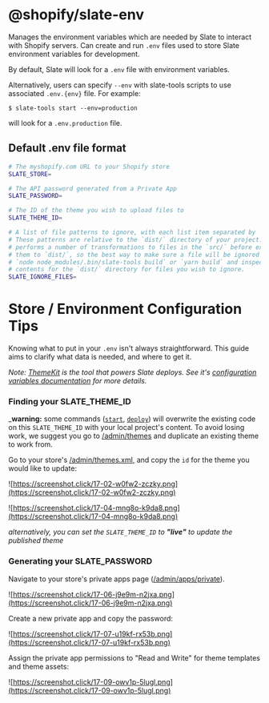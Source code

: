 # @shopify/slate-env

Manages the environment variables which are needed by Slate to interact with Shopify servers. Can create and run `.env` files used to store Slate environment variables for development.

By default, Slate will look for a `.env` file with environment variables.

Alternatively, users can specify `--env` with slate-tools scripts to use associated `.env.{env}` file. For example:

```
$ slate-tools start --env=production
```

will look for a `.env.production` file.

## Default .env file format

```bash
# The myshopify.com URL to your Shopify store
SLATE_STORE=

# The API password generated from a Private App
SLATE_PASSWORD=

# The ID of the theme you wish to upload files to
SLATE_THEME_ID=

# A list of file patterns to ignore, with each list item separated by ':'
# These patterns are relative to the `dist/` directory of your project. Slate
# performs a number of transformations to files in the `src/` before exporting
# them to `dist/`, so the best way to make sure a file will be ignored is to run
# `node node_modules/.bin/slate-tools build` or `yarn build` and inspect the
# contents for the `dist/` directory for files you wish to ignore.
SLATE_IGNORE_FILES=
```

# Store / Environment Configuration Tips

Knowing what to put in your `.env` isn't always straightforward. This guide aims to clarify what data is needed, and where to get it.

_Note: [ThemeKit](http://shopify.github.io/themekit/) is the tool that powers Slate deploys. See it's
[configuration variables documentation](http://shopify.github.io/themekit/configuration/) for more details._

### Finding your SLATE_THEME_ID

\_**warning:** some commands ([`start`](https://github.com/Shopify/slate-cli#start), [`deploy`](https://github.com/Shopify/slate-cli#deploy)) will overwrite the existing code on this `SLATE_THEME_ID` with your local project's content.
To avoid losing work, we suggest you go to [/admin/themes](//www.shopify.com/admin/themes) and duplicate
an existing theme to work from.

Go to your store's [/admin/themes.xml](//www.shopify.com/admin/themes.xml),
and copy the `id` for the theme you would like to update:

![https://screenshot.click/17-02-w0fw2-zczky.png](https://screenshot.click/17-02-w0fw2-zczky.png)

![https://screenshot.click/17-04-mng8o-k9da8.png](https://screenshot.click/17-04-mng8o-k9da8.png)

_alternatively, you can set the `SLATE_THEME_ID` to **"live"** to update the published theme_

### Generating your SLATE_PASSWORD

Navigate to your store's private apps page ([/admin/apps/private](//www.shopify.com/admin/apps/private)).

![https://screenshot.click/17-06-j9e9m-n2jxa.png](https://screenshot.click/17-06-j9e9m-n2jxa.png)

Create a new private app and copy the password:

![https://screenshot.click/17-07-u19kf-rx53b.png](https://screenshot.click/17-07-u19kf-rx53b.png)

Assign the private app permissions to "Read and Write" for theme templates and theme assets:

![https://screenshot.click/17-09-owv1p-5lugl.png](https://screenshot.click/17-09-owv1p-5lugl.png)
